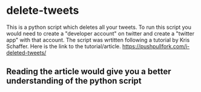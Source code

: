 # delete-tweets
 This is a python script which deletes all your tweets. To run this script you would need to create a "developer account" on twitter and create a "twitter app" with that account. The script was wrtitten following a tutorial by Kris Schaffer. Here is the link to the tutorial/article. https://pushpullfork.com/i-deleted-tweets/
 
 ## Reading the article would give you a better understanding of the python script 
